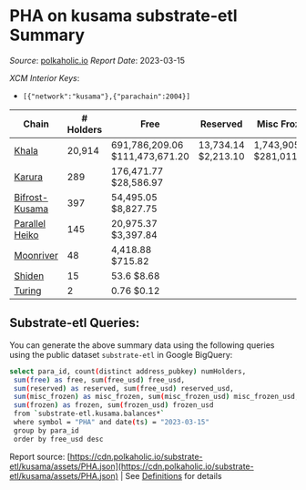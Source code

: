 # PHA on kusama substrate-etl Summary

_Source_: [polkaholic.io](https://polkaholic.io) *Report Date*: 2023-03-15


*XCM Interior Keys*:
* `[{"network":"kusama"},{"parachain":2004}]`


| Chain | # Holders | Free | Reserved | Misc Frozen | Frozen | Price | AssetID |
| ----- | --------- | ---- | -------- | ----------- | ------ | ----- | ------- |
| [Khala](/kusama/2004-khala) | 20,914 | 691,786,209.06 $111,473,671.20 | 13,734.14 $2,213.10 | 1,743,905.77  $281,011.06 | 1,406.9 $226.71 | $0.16 | `{"Token":"PHA"}` |
| [Karura](/kusama/2000-karura) | 289 | 176,471.77 $28,586.97 |   |    |   | $0.16 | `{"Token":"PHA"}` |
| [Bifrost-Kusama](/kusama/2001-bifrost-ksm) | 397 | 54,495.05 $8,827.75 |   |    |   | $0.16 | `{"Token":"PHA"}` |
| [Parallel Heiko](/kusama/2085-parallel-heiko) | 145 | 20,975.37 $3,397.84 |   |    |   | $0.16 | `{"Token":"115"}` |
| [Moonriver](/kusama/2023-moonriver) | 48 | 4,418.88 $715.82 |   |    |   | $0.16 | `{"Token":"189307976387032586987344677431204943363"}` |
| [Shiden](/kusama/2007-shiden) | 15 | 53.6 $8.68 |   |    |   | $0.16 | `{"Token":"18446744073709551623"}` |
| [Turing](/kusama/2114-turing) | 2 | 0.76 $0.12 |   |    |   | $0.16 | `{"Token":"7"}` |

## Substrate-etl Queries:
You can generate the above summary data using the following queries using the public dataset `substrate-etl` in Google BigQuery:
```bash
select para_id, count(distinct address_pubkey) numHolders, 
 sum(free) as free, sum(free_usd) free_usd,
 sum(reserved) as reserved, sum(free_usd) reserved_usd,
 sum(misc_frozen) as misc_frozen, sum(misc_frozen_usd) misc_frozen_usd,
 sum(frozen) as frozen, sum(frozen_usd) frozen_usd
 from `substrate-etl.kusama.balances*` 
 where symbol = "PHA" and date(ts) = "2023-03-15"
 group by para_id
 order by free_usd desc
```


Report source: [https://cdn.polkaholic.io/substrate-etl/kusama/assets/PHA.json](https://cdn.polkaholic.io/substrate-etl/kusama/assets/PHA.json) | See [Definitions](/DEFINITIONS.md) for details
